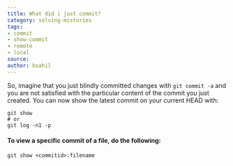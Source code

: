 ```yaml
---
title: What did i just commit?
category: solving-mistories
tags:
- commit
- show-commit
- remote
- local
source: 
author: bsahil
---
```


So, imagine that you just blindly committed changes with `git commit -a` and you are not satisfied with the particular content of the commit you just created. You can now show the latest commit on your current HEAD with:

```shell
git show
# or
git log -n1 -p
```

#### To view a specific commit of a file, do the following:

```shell
git show <commitid>:filename
```
